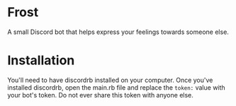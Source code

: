 # Frost
A small Discord bot that helps express your feelings towards someone else.

# Installation 
You'll need to have discordrb installed on your computer. Once you've installed discordrb, open the main.rb file and replace the ```token:``` value with your bot's token. Do not ever share this token with anyone else. 
